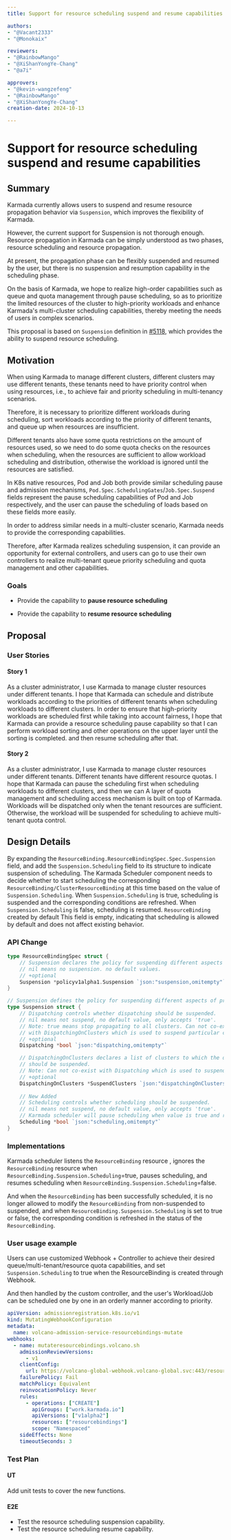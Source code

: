 ```yaml
---
title: Support for resource scheduling suspend and resume capabilities

authors:
- "@Vacant2333"
- "@Monokaix"

reviewers:
- "@RainbowMango"
- "@XiShanYongYe-Chang"
- "@a7i"

approvers:
- "@kevin-wangzefeng"
- "@RainbowMango"
- "@XiShanYongYe-Chang"
creation-date: 2024-10-13

---
```


# Support for resource scheduling suspend and resume capabilities

## Summary

Karmada currently allows users to suspend and resume resource propagation behavior via `Suspension`, which improves the flexibility of Karmada.

However, the current support for Suspension is not thorough enough. Resource propagation in Karmada can be simply understood as two phases, resource scheduling and resource propagation.

At present, the propagation phase can be flexibly suspended and resumed by the user, but there is no suspension and resumption capability in the scheduling phase.

On the basis of Karmada, we hope to realize high-order capabilities such as queue and quota management through pause scheduling, so as to prioritize the limited resources of the cluster to high-priority workloads and enhance Karmada's multi-cluster scheduling capabilities, thereby meeting the needs of users in complex scenarios.

This proposal is based on `Suspension` definition in [#5118](https://github.com/karmada-io/karmada/pull/5118), which provides the ability to suspend resource scheduling.

## Motivation

When using Karmada to manage different clusters, different clusters may use different tenants, these tenants need to have priority control when using resources, i.e., to achieve fair and priority scheduling in multi-tenancy scenarios.

Therefore, it is necessary to prioritize different workloads during scheduling, sort workloads according to the priority of different tenants, and queue up when resources are insufficient.

Different tenants also have some quota restrictions on the amount of resources used, so we need to do some quota checks on the resources when scheduling, when the resources are sufficient to allow workload scheduling and distribution, otherwise the workload is ignored until the resources are satisfied.

In K8s native resources, Pod and Job both provide similar scheduling pause and admission mechanisms, `Pod.Spec.SchedulingGates`/`Job.Spec.Suspend` fields represent the pause scheduling capabilities of Pod and Job respectively, and the user can pause the scheduling of loads based on these fields more easily.

In order to address similar needs in a multi-cluster scenario, Karmada needs to provide the corresponding capabilities.

Therefore, after Karmada realizes scheduling suspension, it can provide an opportunity for external controllers, and users can go to use their own controllers to realize multi-tenant queue priority scheduling and quota management and other capabilities.

### Goals

- Provide the capability to **pause resource scheduling**

- Provide the capability to **resume resource scheduling**

## Proposal

### User Stories

#### Story 1

As a cluster administrator, I use Karmada to manage cluster resources under different tenants. I hope that Karmada can schedule and distribute workloads according to the priorities of different tenants when scheduling workloads to different clusters.
In order to ensure that high-priority workloads are scheduled first while taking into account fairness, I hope that Karmada can provide a resource scheduling pause capability so that I can perform workload sorting and other operations on the upper layer until the sorting is completed.
and then resume scheduling after that.

#### Story 2

As a cluster administrator, I use Karmada to manage cluster resources under different tenants. Different tenants have different resource quotas. I hope that Karmada can pause the scheduling first when scheduling workloads to different clusters, and then we can
A layer of quota management and scheduling access mechanism is built on top of Karmada. Workloads will be dispatched only when the tenant resources are sufficient. Otherwise, the workload will be suspended for scheduling to achieve multi-tenant quota control.

## Design Details

By expanding the `ResourceBinding.ResourceBindingSpec.Spec.Suspension` field, and add the `Suspension.Scheduling` field to its structure to indicate suspension of scheduling.
The Karmada Scheduler component needs to decide whether to start scheduling the corresponding `ResourceBinding/ClusterResourceBinding` at this time based on the value of `Suspension.Scheduling`.
When `Suspension.Scheduling` is true, scheduling is suspended and the corresponding conditions are refreshed. When `Suspension.Scheduling` is false, scheduling is resumed. `ResourceBinding` created by default
This field is empty, indicating that scheduling is allowed by default and does not affect existing behavior.

### API Change

```go
type ResourceBindingSpec struct {
    // Suspension declares the policy for suspending different aspects of propagation.
    // nil means no suspension. no default values. 
    // +optional 
    Suspension *policyv1alpha1.Suspension `json:"suspension,omitempty"`
}

// Suspension defines the policy for suspending different aspects of propagation.
type Suspension struct {
    // Dispatching controls whether dispatching should be suspended.
    // nil means not suspend, no default value, only accepts 'true'.
    // Note: true means stop propagating to all clusters. Can not co-exist
    // with DispatchingOnClusters which is used to suspend particular clusters.
    // +optional
    Dispatching *bool `json:"dispatching,omitempty"`

    // DispatchingOnClusters declares a list of clusters to which the dispatching
    // should be suspended.
    // Note: Can not co-exist with Dispatching which is used to suspend all.
    // +optional
    DispatchingOnClusters *SuspendClusters `json:"dispatchingOnClusters,omitempty"`
	
    // New Added
    // Scheduling controls whether scheduling should be suspended.
    // nil means not suspend, no default value, only accepts 'true'.
    // Karmada scheduler will pause scheduling when value is true and resume scheduling when it's nil.
    Scheduling *bool `json:"scheduling,omitempty"`
}
```

### Implementations

Karmada scheduler listens the `ResourceBinding` resource , ignores the `ResourceBinding` resource when `ResourceBinding.Suspension.Scheduling`=true, pauses scheduling, and resumes scheduling when `ResourceBinding.Suspension.Scheduling`=false.

And when the `ResourceBinding` has been successfully scheduled, it is no longer allowed to modify the `ResourceBinding` from non-suspended to suspended, and when `ResourceBinding.Suspension.Scheduling` is set to true or false, the corresponding condition is refreshed in the status of the `ResourceBinding`.

### User usage example

Users can use customized Webhook + Controller to achieve their desired queue/multi-tenant/resource quota capabilities, and set `Suspension.Scheduling` to true when the ResourceBinding is created through Webhook.

And then handled by the custom controller, and the user's Workload/Job can be scheduled one by one in an orderly manner according to priority.

```yaml
apiVersion: admissionregistration.k8s.io/v1
kind: MutatingWebhookConfiguration
metadata:
  name: volcano-admission-service-resourcebindings-mutate
webhooks:
  - name: mutateresourcebindings.volcano.sh
    admissionReviewVersions:
      - v1
    clientConfig:
      url: https://volcano-global-webhook.volcano-global.svc:443/resourcebindings/mutate
    failurePolicy: Fail
    matchPolicy: Equivalent
    reinvocationPolicy: Never
    rules:
      - operations: ["CREATE"]
        apiGroups: ["work.karmada.io"]
        apiVersions: ["v1alpha2"]
        resources: ["resourcebindings"]
        scope: "Namespaced"
    sideEffects: None
    timeoutSeconds: 3
```

### Test Plan

#### UT

Add unit tests to cover the new functions.

#### E2E

- Test the resource scheduling suspension capability.
- Test the resource scheduling resume capability.
